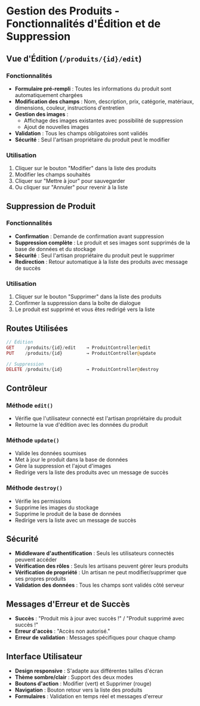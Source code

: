 # Gestion des Produits - Fonctionnalités d'Édition et de Suppression

## Vue d'Édition (`/produits/{id}/edit`)

### Fonctionnalités
- **Formulaire pré-rempli** : Toutes les informations du produit sont automatiquement chargées
- **Modification des champs** : Nom, description, prix, catégorie, matériaux, dimensions, couleur, instructions d'entretien
- **Gestion des images** : 
  - Affichage des images existantes avec possibilité de suppression
  - Ajout de nouvelles images
- **Validation** : Tous les champs obligatoires sont validés
- **Sécurité** : Seul l'artisan propriétaire du produit peut le modifier

### Utilisation
1. Cliquer sur le bouton "Modifier" dans la liste des produits
2. Modifier les champs souhaités
3. Cliquer sur "Mettre à jour" pour sauvegarder
4. Ou cliquer sur "Annuler" pour revenir à la liste

## Suppression de Produit

### Fonctionnalités
- **Confirmation** : Demande de confirmation avant suppression
- **Suppression complète** : Le produit et ses images sont supprimés de la base de données et du stockage
- **Sécurité** : Seul l'artisan propriétaire du produit peut le supprimer
- **Redirection** : Retour automatique à la liste des produits avec message de succès

### Utilisation
1. Cliquer sur le bouton "Supprimer" dans la liste des produits
2. Confirmer la suppression dans la boîte de dialogue
3. Le produit est supprimé et vous êtes redirigé vers la liste

## Routes Utilisées

```php
// Édition
GET    /produits/{id}/edit    → ProduitController@edit
PUT    /produits/{id}         → ProduitController@update

// Suppression  
DELETE /produits/{id}         → ProduitController@destroy
```

## Contrôleur

### Méthode `edit()`
- Vérifie que l'utilisateur connecté est l'artisan propriétaire du produit
- Retourne la vue d'édition avec les données du produit

### Méthode `update()`
- Valide les données soumises
- Met à jour le produit dans la base de données
- Gère la suppression et l'ajout d'images
- Redirige vers la liste des produits avec un message de succès

### Méthode `destroy()`
- Vérifie les permissions
- Supprime les images du stockage
- Supprime le produit de la base de données
- Redirige vers la liste avec un message de succès

## Sécurité

- **Middleware d'authentification** : Seuls les utilisateurs connectés peuvent accéder
- **Vérification des rôles** : Seuls les artisans peuvent gérer leurs produits
- **Vérification de propriété** : Un artisan ne peut modifier/supprimer que ses propres produits
- **Validation des données** : Tous les champs sont validés côté serveur

## Messages d'Erreur et de Succès

- **Succès** : "Produit mis à jour avec succès !" / "Produit supprimé avec succès !"
- **Erreur d'accès** : "Accès non autorisé."
- **Erreur de validation** : Messages spécifiques pour chaque champ

## Interface Utilisateur

- **Design responsive** : S'adapte aux différentes tailles d'écran
- **Thème sombre/clair** : Support des deux modes
- **Boutons d'action** : Modifier (vert) et Supprimer (rouge)
- **Navigation** : Bouton retour vers la liste des produits
- **Formulaires** : Validation en temps réel et messages d'erreur

